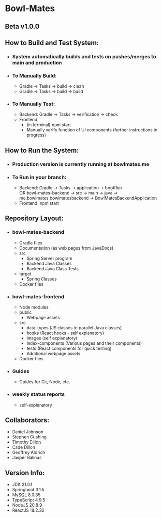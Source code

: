 # Bowl-Mates  
## Beta v1.0.0

## How to Build and Test System:
* ### System automatically builds and tests on pushes/merges to main and production
* ### To Manually Build:
  * Gradle -> Tasks -> build -> clean
  * Gradle -> Tasks -> build -> build
* ### To Manually Test:
  * Backend: Gradle -> Tasks -> verification -> check
  * Frontend:
    * (in terminal) npm start
    * Manually verify function of UI components (further instructions in progress)

## How to Run the System:
* ### Production version is currently running at bowlmates.me
* ### To Run in your branch:
  * Backend: Gradle -> Tasks -> application -> bootRun  
        OR bowl-mates-backend -> src -> main -> java -> me.bowlmates.bowlmatesbackend -> BowlMatesBackendApplication
  * Frontend: npm start

## Repository Layout:
* ### bowl-mates-backend
  * Gradle files
  * Documentation (as web pages from JavaDocs)
  * src
    * Spring Server program
    * Backend Java Classes
    * Backend Java Class Tests
  * target
    * Spring Classes
  * Docker files
* ### bowl-mates-frontend
  * Node modules
  * public
    * Webpage assets
  * src
    * data-types (JS classes to parallel Java classes)
    * hooks (React hooks - self explanatory)
    * images (self explanatory)
    * index-components (Various pages and their components)
    * tests (React components for quick testing)
    * Additional webpage assets
  * Docker files
* ### Guides
  * Guides for Git, Node, etc.
* ### weekly status reports
  * self-explanatory

## Collaborators:

* Daniel Johnson
* Stephen Cushing
* Timothy Dillon
* Cade Dillon
* Geoffrey Aldrich
* Jasper Balinas

## Version Info:

  * JDK 21.0.1
  * Springboot 3.1.5
  * MySQL 8.0.35
  * TypeScript 4.9.5
  * NodeJS 20.8.9
  * ReactJS 18.2.32
